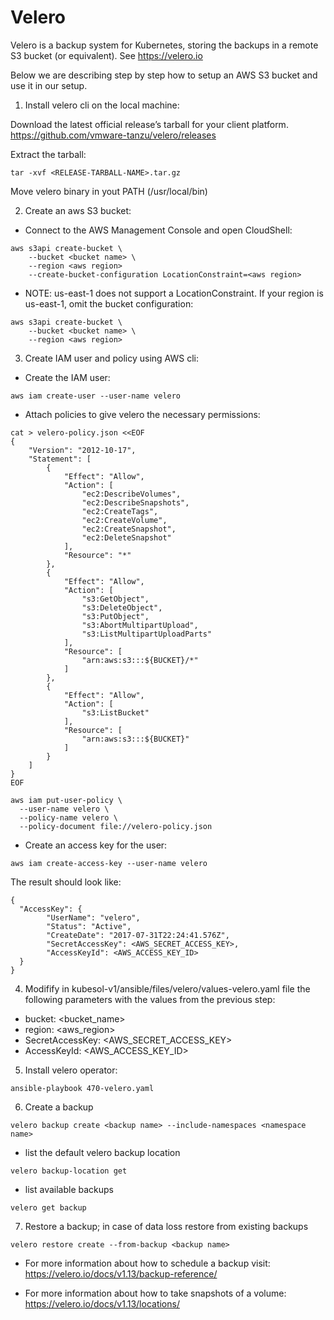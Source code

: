 # Velero

Velero is a backup system for Kubernetes, storing the backups in a remote S3 bucket (or equivalent). See https://velero.io

Below we are describing step by step how to setup an AWS S3 bucket and use it in our setup.

1. Install velero cli on the local machine:

Download the latest official release’s tarball for your client platform.
<https://github.com/vmware-tanzu/velero/releases>

Extract the tarball:
```
tar -xvf <RELEASE-TARBALL-NAME>.tar.gz
```

Move velero binary in yout PATH (/usr/local/bin)

2. Create an aws S3 bucket:

- Connect to the AWS Management Console and open CloudShell:

```
aws s3api create-bucket \
    --bucket <bucket name> \
    --region <aws region> 
    --create-bucket-configuration LocationConstraint=<aws region>
```

- NOTE: us-east-1 does not support a LocationConstraint. If your region is us-east-1, omit the bucket configuration:

```
aws s3api create-bucket \
    --bucket <bucket name> \
    --region <aws region>
```

3. Create IAM user and policy using AWS cli:

- Create the IAM user:
```
aws iam create-user --user-name velero
```

- Attach policies to give velero the necessary permissions:
```
cat > velero-policy.json <<EOF
{
    "Version": "2012-10-17",
    "Statement": [
        {
            "Effect": "Allow",
            "Action": [
                "ec2:DescribeVolumes",
                "ec2:DescribeSnapshots",
                "ec2:CreateTags",
                "ec2:CreateVolume",
                "ec2:CreateSnapshot",
                "ec2:DeleteSnapshot"
            ],
            "Resource": "*"
        },
        {
            "Effect": "Allow",
            "Action": [
                "s3:GetObject",
                "s3:DeleteObject",
                "s3:PutObject",
                "s3:AbortMultipartUpload",
                "s3:ListMultipartUploadParts"
            ],
            "Resource": [
                "arn:aws:s3:::${BUCKET}/*"
            ]
        },
        {
            "Effect": "Allow",
            "Action": [
                "s3:ListBucket"
            ],
            "Resource": [
                "arn:aws:s3:::${BUCKET}"
            ]
        }
    ]
}
EOF
```

```
aws iam put-user-policy \
  --user-name velero \
  --policy-name velero \
  --policy-document file://velero-policy.json
```

- Create an access key for the user:
```
aws iam create-access-key --user-name velero
```

The result should look like:
```
{
  "AccessKey": {
        "UserName": "velero",
        "Status": "Active",
        "CreateDate": "2017-07-31T22:24:41.576Z",
        "SecretAccessKey": <AWS_SECRET_ACCESS_KEY>,
        "AccessKeyId": <AWS_ACCESS_KEY_ID>
  }
}
```

4. Modifify in kubesol-v1/ansible/files/velero/values-velero.yaml file the following parameters with the values from the previous step:

- bucket: <bucket_name>
- region: <aws_region>
- SecretAccessKey: <AWS_SECRET_ACCESS_KEY>
- AccessKeyId: <AWS_ACCESS_KEY_ID>


5. Install velero operator:
```
ansible-playbook 470-velero.yaml
```

6. Create a backup
```
velero backup create <backup name> --include-namespaces <namespace name>
```
- list the default velero backup location
```
velero backup-location get
```
- list available backups
```
velero get backup
```


7. Restore a backup; in case of data loss restore from existing backups
```
velero restore create --from-backup <backup name>
```


- For more information about how to schedule a backup visit:
https://velero.io/docs/v1.13/backup-reference/

- For more information about how to take snapshots of a volume:
https://velero.io/docs/v1.13/locations/

